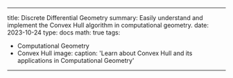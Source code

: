 
---
title: Discrete Differential Geometry
summary: Easily understand and implement the Convex Hull algorithm in computational geometry.
date: 2023-10-24
type: docs
math: true
tags:
  - Computational Geometry
  - Convex Hull
image:
  caption: 'Learn about Convex Hull and its applications in Computational Geometry'
---

